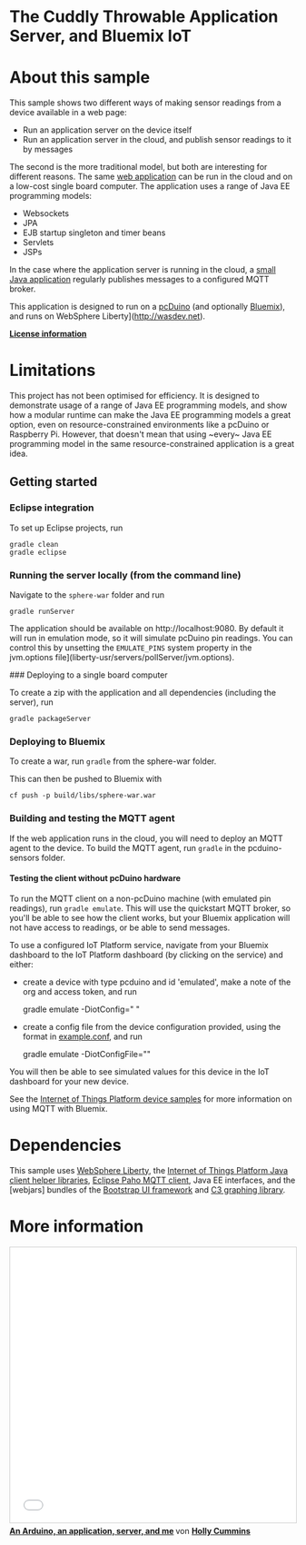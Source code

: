 # The Cuddly Throwable Application Server, and Bluemix IoT

# About this sample

This sample shows two different ways of making sensor readings from a device available in a web page: 

* Run an application server on the device itself
* Run an application server in the cloud, and publish sensor readings to it by messages

The second is the more traditional model, but both are interesting for different reasons. The same [web application](sphere-war) can be run in the cloud and on a low-cost single board computer. The application
 uses a range of Java EE programming models: 

* Websockets
* JPA
* EJB startup singleton and timer beans 
* Servlets
* JSPs

In the case where the application server is running in the cloud, a [small Java application](pcduino-sensors) regularly publishes messages to a configured MQTT broker.

This application is designed to run on a [pcDuino](http://www.linksprite.com/linksprite-pcduino/) (and optionally [Bluemix](http://bluemix.net)), and runs on WebSphere Liberty](http://wasdev.net). 

**[License information](LICENSE.txt)** 

# Limitations 

This project has not been optimised for efficiency. It is designed to demonstrate usage of a range of Java EE programming models, and show how a modular runtime can make the Java EE programming models a great option, even on resource-constrained environments like a pcDuino or Raspberry Pi. However, that doesn't mean that using ~every~ Java EE programming model in the same resource-constrained application is a great idea. 

## Getting started 

### Eclipse integration 

To set up Eclipse projects, run 

    gradle clean
    gradle eclipse

### Running the server locally (from the command line) 

Navigate to the `sphere-war` folder and run

    gradle runServer

The application should be available on http://localhost:9080. By default it will run in emulation mode, so it will simulate pcDuino pin readings. You can control this by unsetting the `EMULATE_PINS` system property in the jvm.options file](liberty-usr/servers/pollServer/jvm.options).

### Deploying to a single board computer 

To create a zip with the application and all dependencies (including the server), run 

    gradle packageServer


### Deploying to Bluemix 

To create a war, run `gradle` from the sphere-war folder.

This can then be pushed to Bluemix with 

    cf push -p build/libs/sphere-war.war

### Building and testing the MQTT agent 

If the web application runs in the cloud, you will need to deploy an MQTT agent to the device. To build the MQTT agent, run `gradle` in the pcduino-sensors folder. 


#### Testing the client without pcDuino hardware

To run the MQTT client on a non-pcDuino machine (with emulated pin readings), run `gradle emulate`. This will use the quickstart MQTT broker, so you'll be able to see how the client works, but your Bluemix application will not have access to readings, or be able to send messages.

To use a configured IoT Platform service, navigate from your Bluemix dashboard to the IoT Platform dashboard (by clicking on the service) and either:

* create a device with type pcduino and id 'emulated', make a note of the org and access token, and run 

    gradle emulate -DiotConfig="<org> <accesstoken>"
    
* create a config file from the device configuration provided, using the format in [example.conf](pcduino-sensors/example.conf),  and run 

    gradle emulate -DiotConfigFile="<pathtoconfigfile>"

You will then be able to see simulated values for this device in the IoT dashboard for your new device. 

See the [Internet of Things Platform device samples](https://github.com/ibm-messaging/iot-device-samples) for more information on using MQTT with Bluemix.

# Dependencies 

This sample uses [WebSphere Liberty](http://wasdev.net), the [Internet of Things Platform Java client helper libraries](https://github.com/ibm-watson-iot/iot-java), [Eclipse Paho MQTT client](http://www.eclipse.org/paho/), Java EE interfaces, and the [webjars] bundles of the [Bootstrap UI framework](http://getbootstrap.com) and [C3 graphing library](http://c3js.org). 

# More information 

<iframe src="//www.slideshare.net/slideshow/embed_code/key/k6zLBYj0DgXu4k" width="595" height="485" frameborder="0" marginwidth="0" marginheight="0" scrolling="no" style="border:1px solid #CCC; border-width:1px; margin-bottom:5px; max-width: 100%;" allowfullscreen> </iframe> <div style="margin-bottom:5px"> <strong> <a href="//www.slideshare.net/HollyCummins/an-arduino-an-application-server-and-me" title="An Arduino, an application, server, and me" target="_blank">An Arduino, an application, server, and me</a> </strong> von <strong><a target="_blank" href="//www.slideshare.net/HollyCummins">Holly Cummins</a></strong> </div>

